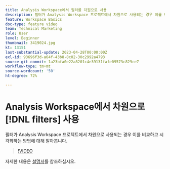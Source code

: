 ```yaml
---
title: Analysis Workspace에서 필터를 차원으로 사용
description: 필터가 Analysis Workspace 프로젝트에서 차원으로 사용되는 경우 이를 비교하고 시각화하는 방법에 대해 알아봅니다.
feature: Workspace Basics
doc-type: feature video
team: Technical Marketing
role: User
level: Beginner
thumbnail: 3419024.jpg
kt: 13151
last-substantial-update: 2023-04-28T00:00:00Z
exl-id: 93696f3d-a64f-43b8-8c02-30c2992a4793
source-git-commit: 1a23bfa0e22a8201c4e39131fafe09573c829ce7
workflow-type: tm+mt
source-wordcount: '50'
ht-degree: 72%

---
```


# Analysis Workspace에서 차원으로 [!DNL filters] 사용

필터가 Analysis Workspace 프로젝트에서 차원으로 사용되는 경우 이를 비교하고 시각화하는 방법에 대해 알아봅니다.

>[!VIDEO](https://video.tv.adobe.com/v/3419024/?learn=on&quality=12)

자세한 내용은 [설명서](https://experienceleague.adobe.com/docs/analytics-platform/using/cja-components/cja-filters/create-filters.html)를 참조하십시오.
